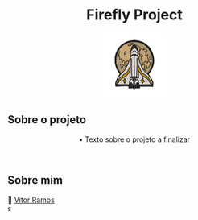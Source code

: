 <h1 align="center"> Firefly Project </h1>
<p align="center">
    <img src="src/images/ellieSpaceship.png" height="128">
</p>

## Sobre o projeto

<p align="center">
• Texto sobre o projeto a finalizar
</p>


<br>

## Sobre mim
🤖 <a href="https://github.com/vitoramosc">Vitor Ramos</a><br>s